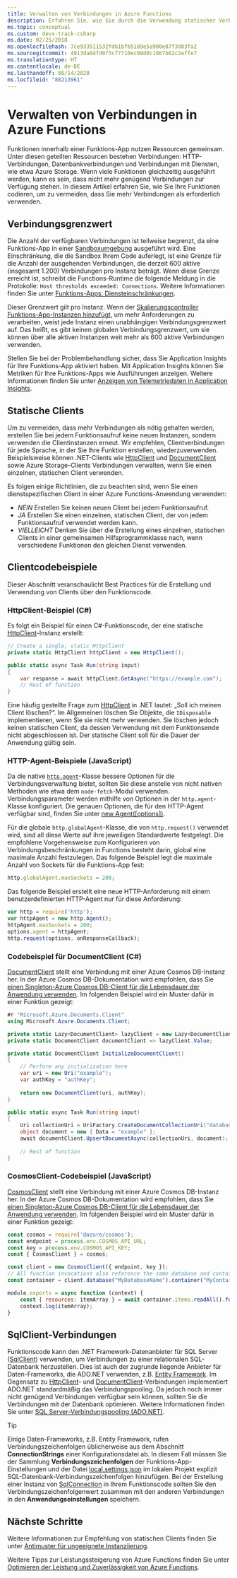 ```yaml
---
title: Verwalten von Verbindungen in Azure Functions
description: Erfahren Sie, wie Sie durch die Verwendung statischer Verbindungsclients Leistungsprobleme in Azure Functions vermeiden.
ms.topic: conceptual
ms.custom: devx-track-csharp
ms.date: 02/25/2018
ms.openlocfilehash: 7ce933511532fdb1bfb5189e5a900e87f3d83fa2
ms.sourcegitcommit: 4913da04fd0f3cf7710ec08d0c1867b62c2effe7
ms.translationtype: HT
ms.contentlocale: de-DE
ms.lasthandoff: 08/14/2020
ms.locfileid: "88213961"
---
```

# <a name="manage-connections-in-azure-functions"></a>Verwalten von Verbindungen in Azure Functions

Funktionen innerhalb einer Funktions-App nutzen Ressourcen gemeinsam. Unter diesen geteilten Ressourcen bestehen Verbindungen: HTTP-Verbindungen, Datenbankverbindungen und Verbindungen mit Diensten, wie etwa Azure Storage. Wenn viele Funktionen gleichzeitig ausgeführt werden, kann es sein, dass nicht mehr genügend Verbindungen zur Verfügung stehen. In diesem Artikel erfahren Sie, wie Sie Ihre Funktionen codieren, um zu vermeiden, dass Sie mehr Verbindungen als erforderlich verwenden.

## <a name="connection-limit"></a>Verbindungsgrenzwert

Die Anzahl der verfügbaren Verbindungen ist teilweise begrenzt, da eine Funktions-App in einer [Sandboxumgebung](https://github.com/projectkudu/kudu/wiki/Azure-Web-App-sandbox) ausgeführt wird. Eine Einschränkung, die die Sandbox Ihrem Code auferlegt, ist eine Grenze für die Anzahl der ausgehenden Verbindungen, die derzeit 600 aktive (insgesamt 1.200) Verbindungen pro Instanz beträgt. Wenn diese Grenze erreicht ist, schreibt die Functions-Runtime die folgende Meldung in die Protokolle: `Host thresholds exceeded: Connections`. Weitere Informationen finden Sie unter [Funktions-Apps: Diensteinschränkungen](functions-scale.md#service-limits).

Dieser Grenzwert gilt pro Instanz. Wenn der [Skalierungscontroller Funktions-App-Instanzen hinzufügt](functions-scale.md#how-the-consumption-and-premium-plans-work), um mehr Anforderungen zu verarbeiten, weist jede Instanz einen unabhängigen Verbindungsgrenzwert auf. Das heißt, es gibt keinen globalen Verbindungsgrenzwert, um sie können über alle aktiven Instanzen weit mehr als 600 aktive Verbindungen verwenden.

Stellen Sie bei der Problembehandlung sicher, dass Sie Application Insights für Ihre Funktions-App aktiviert haben. Mit Application Insights können Sie Metriken für Ihre Funktions-Apps wie Ausführungen anzeigen. Weitere Informationen finden Sie unter [Anzeigen von Telemetriedaten in Application Insights](functions-monitoring.md#view-telemetry-in-application-insights).  

## <a name="static-clients"></a>Statische Clients

Um zu vermeiden, dass mehr Verbindungen als nötig gehalten werden, erstellen Sie bei jedem Funktionsaufruf keine neuen Instanzen, sondern verwenden die Clientinstanzen erneut. Wir empfehlen, Clientverbindungen für jede Sprache, in der Sie Ihre Funktion erstellen, wiederzuverwenden. Beispielsweise können .NET-Clients wie [HttpClient](/dotnet/api/system.net.http.httpclient?view=netcore-3.1) und [DocumentClient](/dotnet/api/microsoft.azure.documents.client.documentclient) sowie Azure Storage-Clients Verbindungen verwalten, wenn Sie einen einzelnen, statischen Client verwenden.

Es folgen einige Richtlinien, die zu beachten sind, wenn Sie einen dienstspezifischen Client in einer Azure Functions-Anwendung verwenden:

- *NEIN* Erstellen Sie keinen neuen Client bei jedem Funktionsaufruf.
- *JA* Erstellen Sie einen einzelnen, statischen Client, der von jedem Funktionsaufruf verwendet werden kann.
- *VIELLEICHT* Denken Sie über die Erstellung eines einzelnen, statischen Clients in einer gemeinsamen Hilfsprogrammklasse nach, wenn verschiedene Funktionen den gleichen Dienst verwenden.

## <a name="client-code-examples"></a>Clientcodebeispiele

Dieser Abschnitt veranschaulicht Best Practices für die Erstellung und Verwendung von Clients über den Funktionscode.

### <a name="httpclient-example-c"></a>HttpClient-Beispiel (C#)

Es folgt ein Beispiel für einen C#-Funktionscode, der eine statische [HttpClient](/dotnet/api/system.net.http.httpclient?view=netcore-3.1)-Instanz erstellt:

```cs
// Create a single, static HttpClient
private static HttpClient httpClient = new HttpClient();

public static async Task Run(string input)
{
    var response = await httpClient.GetAsync("https://example.com");
    // Rest of function
}
```

Eine häufig gestellte Frage zum [HttpClient](/dotnet/api/system.net.http.httpclient?view=netcore-3.1) in .NET lautet: „Soll ich meinen Client löschen?“. Im Allgemeinen löschen Sie Objekte, die `IDisposable` implementieren, wenn Sie sie nicht mehr verwenden. Sie löschen jedoch keinen statischen Client, da dessen Verwendung mit dem Funktionsende nicht abgeschlossen ist. Der statische Client soll für die Dauer der Anwendung gültig sein.

### <a name="http-agent-examples-javascript"></a>HTTP-Agent-Beispiele (JavaScript)

Da die native [`http.agent`](https://nodejs.org/dist/latest-v6.x/docs/api/http.html#http_class_http_agent)-Klasse bessere Optionen für die Verbindungsverwaltung bietet, sollten Sie diese anstelle von nicht nativen Methoden wie etwa dem `node-fetch`-Modul verwenden. Verbindungsparameter werden mithilfe von Optionen in der `http.agent`-Klasse konfiguriert. Die genauen Optionen, die für den HTTP-Agent verfügbar sind, finden Sie unter [new Agent(\[options\])](https://nodejs.org/dist/latest-v6.x/docs/api/http.html#http_new_agent_options).

Für die globale `http.globalAgent`-Klasse, die von `http.request()` verwendet wird, sind all diese Werte auf ihre jeweiligen Standardwerte festgelegt. Die empfohlene Vorgehensweise zum Konfigurieren von Verbindungsbeschränkungen in Functions besteht darin, global eine maximale Anzahl festzulegen. Das folgende Beispiel legt die maximale Anzahl von Sockets für die Funktions-App fest:

```js
http.globalAgent.maxSockets = 200;
```

 Das folgende Beispiel erstellt eine neue HTTP-Anforderung mit einem benutzerdefinierten HTTP-Agent nur für diese Anforderung:

```js
var http = require('http');
var httpAgent = new http.Agent();
httpAgent.maxSockets = 200;
options.agent = httpAgent;
http.request(options, onResponseCallback);
```

### <a name="documentclient-code-example-c"></a>Codebeispiel für DocumentClient (C#)

[DocumentClient](/dotnet/api/microsoft.azure.documents.client.documentclient) stellt eine Verbindung mit einer Azure Cosmos DB-Instanz her. In der Azure Cosmos DB-Dokumentation wird empfohlen, dass Sie [einen Singleton-Azure Cosmos DB-Client für die Lebensdauer der Anwendung verwenden](../cosmos-db/performance-tips.md#sdk-usage). Im folgenden Beispiel wird ein Muster dafür in einer Funktion gezeigt:

```cs
#r "Microsoft.Azure.Documents.Client"
using Microsoft.Azure.Documents.Client;

private static Lazy<DocumentClient> lazyClient = new Lazy<DocumentClient>(InitializeDocumentClient);
private static DocumentClient documentClient => lazyClient.Value;

private static DocumentClient InitializeDocumentClient()
{
    // Perform any initialization here
    var uri = new Uri("example");
    var authKey = "authKey";
    
    return new DocumentClient(uri, authKey);
}

public static async Task Run(string input)
{
    Uri collectionUri = UriFactory.CreateDocumentCollectionUri("database", "collection");
    object document = new { Data = "example" };
    await documentClient.UpsertDocumentAsync(collectionUri, document);
    
    // Rest of function
}
```

### <a name="cosmosclient-code-example-javascript"></a>CosmosClient-Codebeispiel (JavaScript)
[CosmosClient](/javascript/api/@azure/cosmos/cosmosclient) stellt eine Verbindung mit einer Azure Cosmos DB-Instanz her. In der Azure Cosmos DB-Dokumentation wird empfohlen, dass Sie [einen Singleton-Azure Cosmos DB-Client für die Lebensdauer der Anwendung verwenden](../cosmos-db/performance-tips.md#sdk-usage). Im folgenden Beispiel wird ein Muster dafür in einer Funktion gezeigt:

```javascript
const cosmos = require('@azure/cosmos');
const endpoint = process.env.COSMOS_API_URL;
const key = process.env.COSMOS_API_KEY;
const { CosmosClient } = cosmos;

const client = new CosmosClient({ endpoint, key });
// All function invocations also reference the same database and container.
const container = client.database("MyDatabaseName").container("MyContainerName");

module.exports = async function (context) {
    const { resources: itemArray } = await container.items.readAll().fetchAll();
    context.log(itemArray);
}
```

## <a name="sqlclient-connections"></a>SqlClient-Verbindungen

Funktionscode kann den .NET Framework-Datenanbieter für SQL Server ([SqlClient](/dotnet/api/system.data.sqlclient?view=dotnet-plat-ext-3.1)) verwenden, um Verbindungen zu einer relationalen SQL-Datenbank herzustellen. Dies ist auch der zugrunde liegende Anbieter für Daten-Frameworks, die ADO.NET verwenden, z.B. [Entity Framework](/ef/ef6/). Im Gegensatz zu [HttpClient](/dotnet/api/system.net.http.httpclient?view=netcore-3.1)- und [DocumentClient](/dotnet/api/microsoft.azure.documents.client.documentclient)-Verbindungen implementiert ADO.NET standardmäßig das Verbindungspooling. Da jedoch noch immer nicht genügend Verbindungen verfügbar sein können, sollten Sie die Verbindungen mit der Datenbank optimieren. Weitere Informationen finden Sie unter [SQL Server-Verbindungspooling (ADO.NET)](/dotnet/framework/data/adonet/sql-server-connection-pooling).

> [!TIP]
> Einige Daten-Frameworks, z.B. Entity Framework, rufen Verbindungszeichenfolgen üblicherweise aus dem Abschnitt **ConnectionStrings** einer Konfigurationsdatei ab. In diesem Fall müssen Sie der Sammlung **Verbindungszeichenfolgen** der Funktions-App-Einstellungen und der Datei [local.settings.json](functions-run-local.md#local-settings-file) im lokalen Projekt explizit SQL-Datenbank-Verbindungszeichenfolgen hinzufügen. Bei der Erstellung einer Instanz von [SqlConnection](/dotnet/api/system.data.sqlclient.sqlconnection?view=dotnet-plat-ext-3.1) in Ihrem Funktionscode sollten Sie den Verbindungszeichenfolgenwert zusammen mit den anderen Verbindungen in den **Anwendungseinstellungen** speichern.

## <a name="next-steps"></a>Nächste Schritte

Weitere Informationen zur Empfehlung von statischen Clients finden Sie unter [Antimuster für ungeeignete Instanziierung](/azure/architecture/antipatterns/improper-instantiation/).

Weitere Tipps zur Leistungssteigerung von Azure Functions finden Sie unter [Optimieren der Leistung und Zuverlässigkeit von Azure Functions](functions-best-practices.md).

